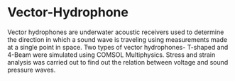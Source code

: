 # Vector-Hydrophone
Vector hydrophones are underwater acoustic receivers used to determine the direction in which a sound wave is traveling using measurements made at a single point in space. Two types of vector hydrophones- T-shaped and 4-Beam were simulated using COMSOL Multiphysics. Stress and strain analysis was carried out to find out the relation between voltage and sound pressure waves.
